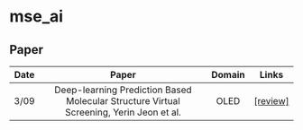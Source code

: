 # mse_ai

## Paper
Date | Paper | Domain | Links
:---: | :---: | :---: | :---:
3/09 | Deep-learning Prediction Based Molecular Structure Virtual Screening, Yerin Jeon et al. | OLED | [[review]](https://jihun222.notion.site/Deep-learning-Prediction-Based-Molecular-Structure-Virtual-Screening-c00db200ae624d8eace91d44bfd2f08e)|
